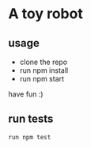 # A toy robot

## usage

 - clone the repo
 -  run npm install
 -  run npm start

 have fun :)

## run tests
    run npm test
